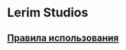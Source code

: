 # Lerim Studios

## [Правила использования](https://github.com/Lerim-Studios/.github/blob/main/LerimTOS.md)
